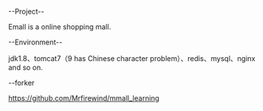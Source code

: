 --Project--

  Emall is a online shopping mall.

--Environment--

  jdk1.8、tomcat7（9 has Chinese character problem）、redis、mysql、nginx and so on.

--forker

  https://github.com/Mrfirewind/mmall_learning
